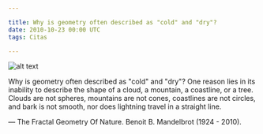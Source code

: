 ```yaml
---

title: Why is geometry often described as "cold" and "dry"?
date: 2010-10-23 00:00 UTC
tags: Citas

---
```


![alt text](2010-10-23-why-is-geometry-often-described-as-cold-and-dry/infty.png "Fractal")

Why is geometry often described as "cold" and "dry"? One reason lies in its inability to describe the shape of a cloud, a mountain, a coastline, or a tree. Clouds are not spheres, mountains are not cones, coastlines are not circles, and bark is not smooth, nor does lightning travel in a straight line.

&mdash; The Fractal Geometry Of Nature. Benoit B. Mandelbrot (1924 - 2010).
